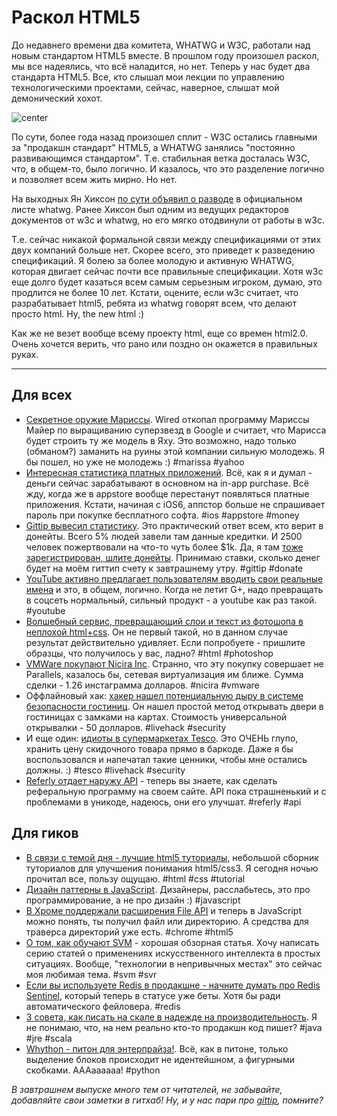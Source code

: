 # Раскол HTML5

До недавнего времени два комитета, WHATWG и W3C, работали над новым стандартом HTML5 вместе. В прошлом году произошел раскол, мы все надеялись, что всё наладится, но нет. Теперь у нас будет два стандарта HTML5. Все, кто слышал мои лекции по управлению технологическими проектами, сейчас, наверное, слышат мой демонический хохот.

![center](http://www.splashnology.com/uploads/2011/10/main1.jpg)

По сути, более  года назад произошел сплит - W3C остались главными за "продакшн стандарт" HTML5, а WHATWG занялись "постоянно развивающимся стандартом". Т.е. стабильная ветка досталась W3C, что, в общем-то, было логично. И казалось, что это разделение логично и позволяет всем жить мирно. Но нет.

На выходных Ян Хиксон [по сути объявил о разводе](http://lists.w3.org/Archives/Public/public-whatwg-archive/2012Jul/0119.html) в официальном листе whatwg. Ранее Хиксон был одним из ведущих редакторов документов от w3c и whatwg, но его мягко отодвинули от работы в w3c.

Т.е. сейчас никакой формальной связи между спецификациями от этих двух компаний больше нет. Скорее всего, это приведет к разведению спецификаций. Я болею за более молодую и активную WHATWG, которая двигает сейчас почти все правильные спецификации. Хотя w3c еще долго будет казаться всем самым серьезным игроком, думаю, это продлится не более 10 лет. Кстати, оцените, если w3c считает, что разрабатывает html5, ребята из whatwg говорят всем, что делают просто html. Ну, the new html :)

Как же не везет вообще всему проекту html, еще со времен html2.0. Очень хочется верить, что рано или поздно он окажется в правильных руках.

-----

## Для всех
* [Секретное оружие Мариссы](http://www.wired.com/business/2012/07/marissas-secret-weapon-for-recruiting-new-yahoo-talent/). Wired откопал программу Мариссы Майер по выращиванию суперзвезд в Google и считает, что Марисса будет строить ту же модель в Яху. Это возможно, надо только (обманом?) заманить на руины этой компании сильную молодежь. Я бы пошел, но уже не молодежь :) #marissa #yahoo
* [Интересная статистика платных приложений](http://www.tonywright.com/2012/how-to-evaluate-a-paid-iphone-app-idea/). Всё, как я и думал - деньги сейчас зарабатывают в основном на in-app purchase. Всё жду, когда же в appstore вообще перестанут появляться платные приложения. Кстати, начиная с iOS6, аппстор больше не спрашивает пароль при покупке бесплатного софта. #ios #appstore #money
* [Gittip вывесил статистику](https://www.gittip.com/about/stats.html). Это практический ответ всем, кто верит в донейты. Всего 5% людей завели там данные кредитки. И 2500 человек пожертвовали на что-то чуть более $1k. Да, я там [тоже зарегистрирован, шлите донейты](https://www.gittip.com/bobuk/). Принимаю ставки, сколько денег будет на моём гиттип счету к завтрашнему утру. #gittip #donate
* [YouTube активно предлагает пользователям вводить свои реальные имена](http://betabeat.com/2012/07/start-using-your-full-name-begs-desperate-youtube-message/) и это, в общем, логично. Когда не летит G+, надо превращать в соцсеть нормальный, сильный продукт - а youtube как раз такой. #youtube
* [Волшебный сервис, превращающий слои и текст из фотошопа в неплохой html+css](http://www.markupwand.com). Он не первый такой, но в данном случае результат действительно удивляет. Если попробуете - пришлите образцы, что получилось у вас, ладно? #html #photoshop
* [VMWare покупают Nicira Inc](http://bhorowitz.com/2012/07/23/vmware-buys-nicira-for-1-26b/). Странно, что эту покупку совершает не Parallels, казалось бы, сетевая виртуализация им ближе. Сумма сделки - 1.26 инстаграмма долларов. #nicira #vmware
* Оффлайновый хак: [хакер нашел потенциальную дыру в системе безопасности гостиниц](http://www.forbes.com/sites/andygreenberg/2012/07/23/hacker-will-expose-potential-security-flaw-in-more-than-four-million-hotel-room-keycard-locks/). Он нашел простой метод открывать двери в гостиницах с замками на картах. Стоимость универсальной открывалки - 50 долларов. #livehack #security
* И еще один: [идиоты в супермаркетах Tesco](http://mtdevans.com/projects/barcode/). Это ОЧЕНЬ глупо, хранить цену скидочного товара прямо в баркоде. Даже я бы воспользовался и напечатал такие ценники, чтобы мне остались должны. :) #tesco #livehack #security
* [Referly отдает наружу API](http://techcrunch.com/2012/07/23/referly-gets-more-social-launches-api-now-any-site-can-have-a-referral-program/) - теперь вы знаете, как сделать реферальную программу на своем сайте. API пока страшненький и с проблемами в уникоде, надеюсь, они его улучшат. #referly #api

## Для гиков
* [В связи с темой дня - лучшие html5 туториалы](http://www.noupe.com/design/html5-tutorials.html), небольшой сборник туториалов для улучшения понимания html5/css3. Я сегодня ночью прочитал все, пользу ощущаю. #html #css #tutorial
* [Дизайн паттерны в JavaScript](http://net.tutsplus.com/tutorials/javascript-ajax/digging-into-design-patterns-in-javascript/). Дизайнеры, расслабьтесь, это про программирование, а не про дизайн :) #javascript
* [В Хроме поддержали расширения File API](http://www.webmonkey.com/2012/07/chrome-21-adds-new-drag-and-drop-tricks/) и теперь в JavaScript можно понять, ты получил файл или директорию. А средства для траверса директорий уже есть. #chrome #html5
* [О том, как обучают SVM](http://www.aelag.com/147952673) - хорошая обзорная статья. Хочу написать серию статей о применениях искусственного интеллекта в простых ситуациях. Вообще, "технологии в непривычных местах" это сейчас моя любимая тема. #svm #svr
* [Если вы используете Redis в продакшне - начните думать про Redis Sentinel](http://antirez.com/post/redis-sentinel-beta-released.html), который теперь в статусе уже беты. Хотя бы ради автоматического фейловера. #redis
* [3 совета, как писать на скале в надежде на производительность](http://www.sumologic.com/blog/technology/3-tips-for-writing-performant-scala). Я не понимаю, что, на нем реально кто-то продакшн код пишет? #java #jre #scala
* [Whython - питон для энтерпрайза!](http://writeonly.wordpress.com/2010/04/01/whython-python-for-people-who-hate-whitespace/). Всё, как в питоне, только выделение блоков происходит не идентейшном, а фигурными скобками. АААаааааа! #python

*В завтрашнем выпуске много тем от читателей, не забывайте, добавляйте свои заметки в гитхаб! Ну, и у нас пари про [gittip](https://www.gittip.com/bobuk/), помните?*
